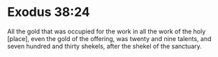 # Exodus 38:24

All the gold that was occupied for the work in all the work of the holy [place], even the gold of the offering, was twenty and nine talents, and seven hundred and thirty shekels, after the shekel of the sanctuary.